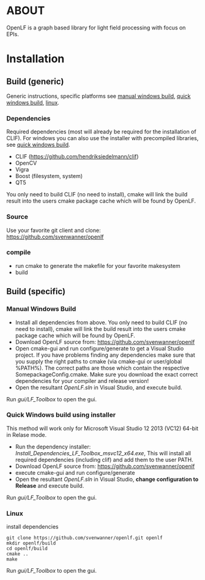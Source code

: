 
# ABOUT

OpenLF is a graph based library for light field processing with focus on EPIs.

# Installation

## Build (generic)

Generic instructions, specific platforms see [manual windows build](#win_man), [quick windows build](#win_quick), [linux](#linux).

### Dependencies

Required dependencies (most will already be required for the installation of CLIF). For windows you can also use the installer with precompiled libraries, see [quick windows build](#win_quick).

- CLIF (https://github.com/hendriksiedelmann/clif)
- OpenCV
- Vigra
- Boost (filesystem, system)
- QT5

You only need to build CLIF (no need to install), cmake will link the build result into the users cmake package cache which will be found by OpenLF.

### Source

Use your favorite git client and clone:
https://github.com/svenwanner/openlf

### compile

- run cmake to generate the makefile for your favorite makesystem
- build

## Build (specific)

### <a name="win_man"></a> Manual Windows Build

- Install all dependencies from above. You only need to build CLIF (no need to install), cmake will link the build result into the users cmake package cache which will be found by OpenLF.
- Download OpenLF source from: https://github.com/svenwanner/openlf
- Open cmake-gui and run configure/generate to get a Visual Studio project. If you have problems finding any dependencies make sure that you supply the right paths to cmake (via cmake-gui or user/global %PATH%). The correct paths are those which contain the respective SomepackageConfig.cmake. Make sure you download the exact correct dependencies for your compiler and release version!
- Open the resultant *OpenLF.sln* in Visual Studio, and execute build.

Run *gui/LF_Toolbox* to open the gui.


### <a name="win_quick"></a> Quick Windows build using installer

This method will work only for Microsoft Visual Studio 12 2013 (VC12) 64-bit in Relase mode.
- Run the dependency installer: *Install_Dependencies_LF_Toolbox_msvc12_x64.exe*, 
This will install all required dependencies (including clif) and add them to the user PATH.
- Download OpenLF source from: https://github.com/svenwanner/openlf
- execute cmake-gui and run configure/generate
- Open the resultant *OpenLF.sln* in Visual Studio, **change configuration to Release** and execute build.

Run *gui/LF_Toolbox* to open the gui.

### <a name="linux"></a> Linux

install dependencies

```
git clone https://github.com/svenwanner/openlf.git openlf
mkdir openlf/build
cd openlf/build
cmake ..
make
```

Run *gui/LF_Toolbox* to open the gui.


